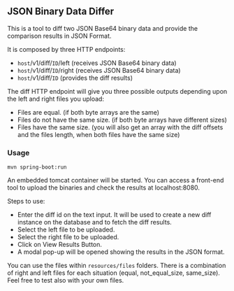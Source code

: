 ## JSON Binary Data Differ

This is a tool to diff two JSON Base64 binary data and provide the comparison results in JSON Format.

It is composed by three HTTP endpoints:

* `host`/v1/diff/`ID`/left (receives JSON Base64 binary data)
* `host`/v1/diff/`ID`/right (receives JSON Base64 binary data)
* `host`/v1/diff/`ID` (provides the diff results)

The diff HTTP endpoint will give you three possible outputs depending upon the left and right files you upload:

* Files are equal. (if both byte arrays are the same)
* Files do not have the same size. (if both byte arrays have different sizes)
* Files have the same size. (you will also get an array with the diff offsets and the files length, when both files have the same size)

### Usage

    mvn spring-boot:run
	
An embedded tomcat container will be started. You can access a front-end tool to upload the binaries and check the results at localhost:8080.

Steps to use:

* Enter the diff id on the text input. It will be used to create a new diff instance on the database and to fetch the diff results.
* Select the left file to be uploaded.
* Select the right file to be uploaded.
* Click on View Results Button.
* A modal pop-up will be opened showing the results in the JSON format.

You can use the files within `resources/files` folders. There is a combination of right and left files for each situation (equal, not_equal_size, same_size). Feel free to test also with your own files.